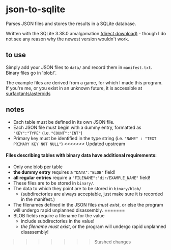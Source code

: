 # json-to-sqlite
Parses JSON files and stores the results in a SQLite database.

Written with the SQLite 3.38.0 amalgamation [(direct download)](https://www.sqlite.org/2022/sqlite-amalgamation-3380000.zip)  - though I do not see any reason why the newest version wouldn't work.

## to use

Simply add your JSON files to `data/` and record them in `manifest.txt`. Binary files go in 'blob/'.

The example files are derived from a game, for which I made this program. If you're me, or you exist in an unknown future, it is accessible at [surfactants/asteroids](https://github.com/surfactants/asteroids)

## notes

- Each table must be defined in its own JSON file.
- Each JSON file must begin with a dummy entry, formatted as `"KEY":"TYPE"` (i.e. `"COUNT":"INT"`)
- Primary key must be identified in the type string (i.e. `"NAME" : "TEXT PRIMARY KEY NOT NULL"`)
<<<<<<< Updated upstream

#### Files describing tables with binary data have additional requirements:
- Only one blob per table
- **the dummy entry** requires a `"DATA":"BLOB"` field!
- **all regular entries** require a `"FILENAME":"dir/EXAMPLE_NAME"` field!
- These files are to be stored in `binary/`.
- The data to which they point are to be stored in `binary/blob/`
  - (subdirectories are always acceptable, just make sure it is recorded in the manifest.)
- The filenames defined in the JSON files *must exist*, or else the program will undergo rapid unplanned disassembly.
=======
- BLOB fields require a filename for the value
	- include subdirectories in the value!
	- *the filename must exist*, or the program will undergo rapid unplanned disassembly!
>>>>>>> Stashed changes
